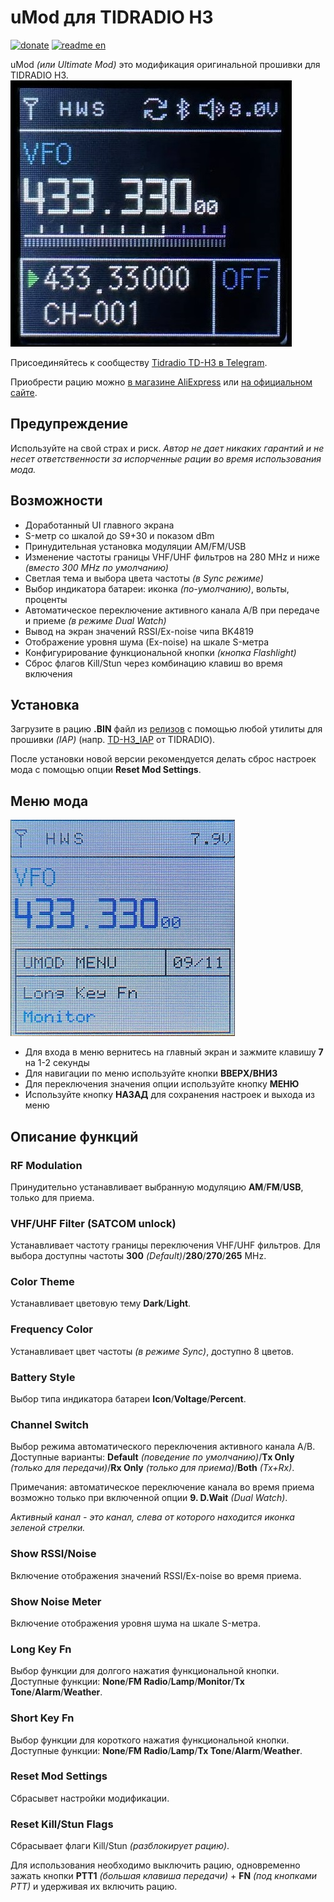 # uMod для TIDRADIO H3
[![donate](https://img.shields.io/badge/%D0%9F%D0%BE%D0%B1%D0%BB%D0%B0%D0%B3%D0%BE%D0%B4%D0%B0%D1%80%D0%B8%D1%82%D1%8C%20%D0%B0%D0%B2%D1%82%D0%BE%D1%80%D0%B0-CloudTips-blue)](https://pay.cloudtips.ru/p/fc5c5a15) [![readme en](https://img.shields.io/badge/README%20in%20English-214a57)](/README.md)

uMod _(или Ultimate Mod)_ это модификация оригинальной прошивки для TIDRADIO H3.
![uMod R3](images/umod.jpg)

Присоединяйтесь к сообществу [Tidradio TD-H3 в Telegram](https://t.me/TD_H3).

Приобрести рацию можно [в магазине AliExpress](https://aliexpress.com/item/3256806485271821.html) или [на официальном сайте](https://tidradio.com/products/h3-ham-radio).

## Предупреждение
Используйте на свой страх и риск. *Автор не дает никаких гарантий и не несет ответственности за испорченные рации во время использования мода.*

## Возможности
* Доработанный UI главного экрана
* S-метр со шкалой до S9+30 и показом dBm
* Принудительная установка модуляции AM/FM/USB
* Изменение частоты границы VHF/UHF фильтров на 280 MHz и ниже _(вместо 300 MHz по умолчанию)_
* Светлая тема и выбора цвета частоты _(в Sync режиме)_
* Выбор индикатора батареи: иконка _(по-умолчанию)_, вольты, проценты
* Автоматическое переключение активного канала A/B при передаче и приеме _(в режиме Dual Watch)_
* Вывод на экран значений RSSI/Ex-noise чипа BK4819
* Отображение уровня шума (Ex-noise) на шкале S-метра
* Конфигурирование функциональной кнопки _(кнопка Flashlight)_
* Сброс флагов Kill/Stun через комбинацию клавиш во время включения

## Установка
Загрузите в рацию **.BIN** файл из [релизов](https://github.com/yobabyte/tid_umod/releases/latest) с помощью любой утилиты для прошивки *(IAP)* (напр. [TD-H3_IAP](https://www.walkietalkiesoftware.com/portal/index/software_detail/id/69.html) от TIDRADIO).

После установки новой версии рекомендуется делать сброс настроек мода с помощью опции **Reset Mod Settings**.

## Меню мода
![uMod Menu](images/umod_menu.jpg)
* Для входа в меню вернитесь на главный экран и зажмите клавишу **7** на 1-2 секунды
* Для навигации по меню используйте кнопки **ВВЕРХ/ВНИЗ**
* Для переключения значения опции используйте кнопку **МЕНЮ**
* Используйте кнопку **НАЗАД** для сохранения настроек и выхода из меню

## Описание функций
### RF Modulation
Принудительно устанавливает выбранную модуляцию **AM**/**FM**/**USB**, только для приема.

### VHF/UHF Filter (SATCOM unlock)
Устанавливает частоту границы переключения VHF/UHF фильтров. Для выбора доступны частоты **300** _(Default)_/**280**/**270**/**265** MHz.

### Color Theme
Устанавливает цветовую тему **Dark**/**Light**.

### Frequency Color
Устанавливает цвет частоты _(в режиме Sync)_, доступно 8 цветов.

### Battery Style
Выбор типа индикатора батареи **Icon**/**Voltage**/**Percent**.

### Channel Switch
Выбор режима автоматического переключения активного канала A/B. Доступные варианты: **Default** _(поведение по умолчанию)_/**Tx Only** _(только для передачи)_/**Rx Only** _(только для приема)_/**Both** _(Tx+Rx)_.

Примечания: автоматическое переключение канала во время приема возможно только при включенной опции **9. D.Wait** _(Dual Watch)_.

_Активный канал - это канал, слева от которого находится иконка зеленой стрелки._

### Show RSSI/Noise
Включение отображения значений RSSI/Ex-noise во время приема.

### Show Noise Meter
Включение отображения уровня шума на шкале S-метра.

### Long Key Fn
Выбор функции для долгого нажатия функциональной кнопки. Доступные функции: **None**/**FM Radio**/**Lamp**/**Monitor**/**Tx Tone**/**Alarm**/**Weather**.

### Short Key Fn
Выбор функции для короткого нажатия функциональной кнопки. Доступные функции: **None**/**FM Radio**/**Lamp**/**Tx Tone**/**Alarm**/**Weather**.

### Reset Mod Settings
Сбрасывет настройки модификации.

### Reset Kill/Stun Flags
Сбрасывает флаги Kill/Stun _(разблокирует рацию)_.

Для использования необходимо выключить рацию, одновременно зажать кнопки **PTT1** _(большая клавиша передачи)_ + **FN** _(под кнопками PTT)_ и удерживая их включить рацию.
